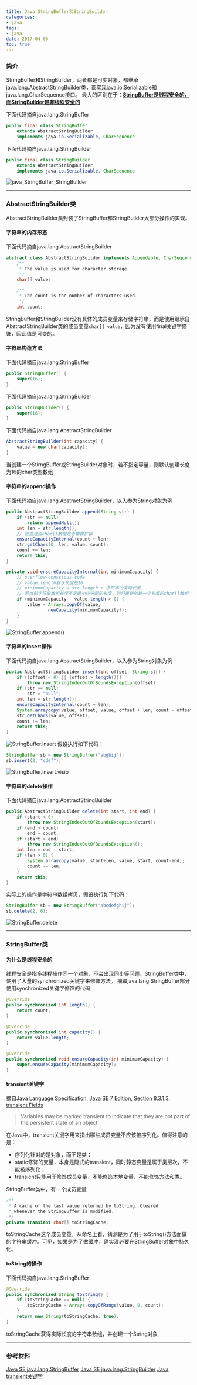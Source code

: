 ```yaml
---
title: Java StringBuffer和StringBuilder
categories:
- java
tags:
- java
date: 2017-04-06
toc: true
---
```


### 简介
StringBuffer和StringBuilder，两者都是可变对象，都继承java.lang.AbstractStringBuilder类，都实现java.io.Serializable和java.lang.CharSequence接口。
最大的区别在于：<b><u>StringBuffer是线程安全的，而StringBuilder是非线程安全的</u></b>

下面代码摘自java.lang.StringBuffer
``` java
public final class StringBuffer
    extends AbstractStringBuilder
    implements java.io.Serializable, CharSequence
```

下面代码摘自java.lang.StringBuilder
``` java
public final class StringBuilder
    extends AbstractStringBuilder
    implements java.io.Serializable, CharSequence
```

![java_StringBuffer_StringBuilder][1]

---

### AbstractStringBuilder类
AbstractStringBuilder类封装了StringBuffer和StringBuilder大部分操作的实现。
#### 字符串的内存形态
下面代码摘自java.lang.AbstractStringBuilder
``` java
abstract class AbstractStringBuilder implements Appendable, CharSequence {
    /**
     * The value is used for character storage.
     */
    char[] value;

    /**
     * The count is the number of characters used.
     */
    int count;
```
StringBuffer和StringBuilder没有具体的成员变量来存储字符串，而是使用继承自AbstractStringBuilder类的成员变量`char[] value`，因为没有使用final关键字修饰，因此值是可变的。

#### 字符串构造方法
下面代码摘自java.lang.StringBuffer
``` java
public StringBuffer() {
    super(16);
}
```
下面代码摘自java.lang.StringBuilder
``` java
public StringBuilder() {
    super(16);
}
```
下面代码摘自java.lang.AbstractStringBuilder
``` java
AbstractStringBuilder(int capacity) {
    value = new char[capacity];
}
```
当创建一个StirngBuffer或StringBuilder对象时，若不指定容量，则默认创建长度为16的char类型数组

#### 字符串的append操作
下面代码摘自java.lang.AbstractStringBuilder，以入参为String对象为例
``` java
public AbstractStringBuilder append(String str) {
    if (str == null)
        return appendNull();
    int len = str.length();
    // 检查是否char[]数组是否需要扩容
    ensureCapacityInternal(count + len);
    str.getChars(0, len, value, count);
    count += len;
    return this;
}

private void ensureCapacityInternal(int minimumCapacity) {
    // overflow-conscious code
    // value.length默认长度是16
    // minimumCapacity = str.length + 字符串的实际长度
    // 若当前字符串数组长度不足最小应分配的长度，则将重新创建一个长度的char[]数组
    if (minimumCapacity - value.length > 0) {
        value = Arrays.copyOf(value,
                newCapacity(minimumCapacity));
    }
}
```
![StringBuffer.append()][5]

#### 字符串的insert操作
下面代码摘自java.lang.AbstractStringBuilder，以入参为String对象为例
``` java
public AbstractStringBuilder insert(int offset, String str) {
    if ((offset < 0) || (offset > length()))
        throw new StringIndexOutOfBoundsException(offset);
    if (str == null)
        str = "null";
    int len = str.length();
    ensureCapacityInternal(count + len);
    System.arraycopy(value, offset, value, offset + len, count - offset);
    str.getChars(value, offset);
    count += len;
    return this;
}
```
![StringBuffer.insert][7]
假设执行如下代码：
``` java
StringBuffer sb = new StringBuffer("abghij");
sb.insert(2, "cdef");
```
![StringBuffer.insert.visio][8]

#### 字符串的delete操作
下面代码摘自java.lang.AbstractStringBuilder
``` java
public AbstractStringBuilder delete(int start, int end) {
    if (start < 0)
        throw new StringIndexOutOfBoundsException(start);
    if (end > count)
        end = count;
    if (start > end)
        throw new StringIndexOutOfBoundsException();
    int len = end - start;
    if (len > 0) {
        System.arraycopy(value, start+len, value, start, count-end);
        count -= len;
    }
    return this;
}
```
实际上的操作是字符串数组拷贝，假设执行如下代码：
``` java
StringBuffer sb = new StringBuffer("abcdefghij");
sb.delete(2, 6);
```
![StringBuffer.delete][6]

---

### StringBuffer类
#### 为什么是线程安全的
线程安全是指多线程操作同一个对象，不会出现同步等问题。StringBuffer类中，使用了大量的synchronized关键字来修饰方法。
摘取java.lang.StringBuffer部分使用synchronized关键字修饰的代码
``` java
@Override
public synchronized int length() {
    return count;
}

@Override
public synchronized int capacity() {
    return value.length;
}

@Override
public synchronized void ensureCapacity(int minimumCapacity) {
    super.ensureCapacity(minimumCapacity);
}
```

#### transient关键字
摘自[Java Language Specification, Java SE 7 Edition, Section 8.3.1.3. transient Fields][4]
> Variables may be marked transient to indicate that they are not part of the persistent state of an object.

在Java中，transient关键字用来指出哪些成员变量不应该被序列化。值得注意的是：
* 序列化针对的是对象，而不是类；
* static修饰的变量，本身是隐式的transient，同时静态变量是属于类层次，不能被序列化；
* transient只能用于修饰成员变量，不能修饰本地变量，不能修饰方法和类。

StringBuffer类中，有一个成员变量
``` java
/**
 * A cache of the last value returned by toString. Cleared
 * whenever the StringBuffer is modified.
 */
private transient char[] toStringCache;
```
toStringCache这个成员变量，从命名上看，猜测是为了用于toString()方法而做的字符串缓冲。可见，如果是为了做缓冲，确实没必要在StringBuffer对象中持久化。

#### toString的操作
下面代码摘自java.lang.StringBuffer
``` java
@Override
public synchronized String toString() {
    if (toStringCache == null) {
        toStringCache = Arrays.copyOfRange(value, 0, count);
    }
    return new String(toStringCache, true);
}
```
toStringCache获得实际长度的字符串数组，并创建一个String对象

---

### 参考材料
[Java SE java.lang.StringBuffer][2]
[Java SE java.lang.StringBuilder][3]
[Java transient关键字][4]

[1]: http://ol3q0aw97.bkt.clouddn.com/blog/java-stringbuffer-stringbuilder/StringBuffer_StringBuilder_UML.png
[2]: https://docs.oracle.com/javase/7/docs/api/java/lang/StringBuffer.html
[3]: https://docs.oracle.com/javase/7/docs/api/java/lang/StringBuilder.html
[4]: https://docs.oracle.com/javase/specs/jls/se7/html/jls-8.html#jls-8.3.1.3
[5]: http://ol3q0aw97.bkt.clouddn.com/blog/java-stringbuffer-stringbuilder/StringBuffer.append.png
[6]: http://ol3q0aw97.bkt.clouddn.com/blog/java-stringbuffer-stringbuilder/StringBuffer.delete.png
[7]: http://ol3q0aw97.bkt.clouddn.com/blog/java-stringbuffer-stringbuilder/StringBuffer.insert.png
[8]: http://ol3q0aw97.bkt.clouddn.com/blog/java-stringbuffer-stringbuilder/StringBuffer.insert_visio.png
